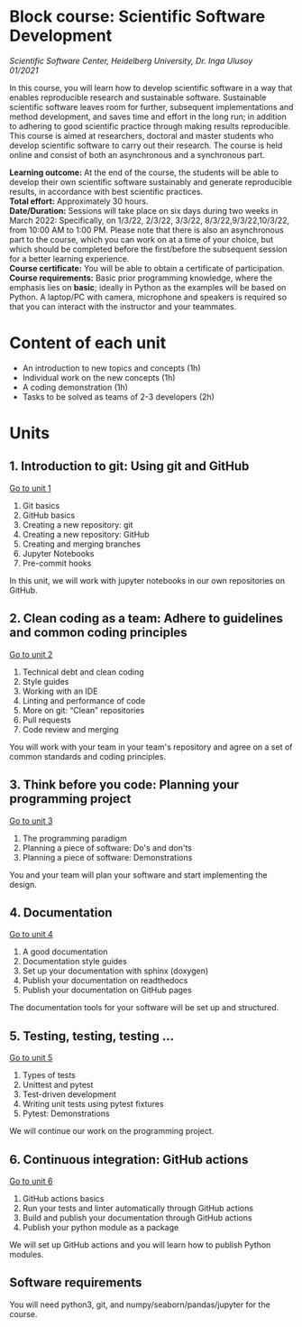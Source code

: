 #  Block course: Scientific Software Development

*Scientific Software Center, Heidelberg University, Dr. Inga Ulusoy*  
*01/2021*  

In this course, you will learn how to develop scientific software in a way that enables reproducible research and sustainable software. Sustainable scientific software leaves room for further, subsequent implementations and method development, and saves time and effort in the long run; in addition to adhering to good scientific practice through making results reproducible. This course is aimed at researchers, doctoral and master
students who develop scientific software to carry out their research. The course is held online and consist of both an asynchronous and a synchronous part.  

**Learning outcome:** At the end of the course, the students will be able to develop their own scientific software sustainably and generate reproducible results, in accordance with best scientific practices.  
**Total effort:** Approximately 30 hours.  
**Date/Duration:** Sessions will take place on six days during two weeks in March 2022: Specifically, on 1/3/22, 2/3/22, 3/3/22, 8/3/22,9/3/22,10/3/22, from 10:00 AM to 1:00 PM. Please note that there is also an asynchronous part to the course, which you can work on at a time of your choice, but which should be completed before the first/before the subsequent session for a better learning experience.  
**Course certificate:** You will be able to obtain a certificate of participation.  
**Course requirements:** Basic prior programming knowledge, where the emphasis lies on **basic**; ideally in Python as the examples will be based on Python. A laptop/PC with camera, microphone and speakers is required so that you can interact with the instructor and your teammates.

# Content of each unit
- An introduction to new topics and concepts (1h)
- Individual work on the new concepts (1h)
- A coding demonstration (1h)
- Tasks to be solved as teams of 2-3 developers (2h)

# Units
## 1. Introduction to git: Using git and GitHub
[Go to unit 1](unit1/README.md)
1. Git basics
1. GitHub basics
1. Creating a new repository: git
1. Creating a new repository: GitHub
1. Creating and merging branches
1. Jupyter Notebooks
1. Pre-commit hooks

In this unit, we will work with jupyter notebooks in our own repositories on GitHub.

## 2. Clean coding as a team: Adhere to guidelines and common coding principles
[Go to unit 2](unit2/README.md)
1. Technical debt and clean coding
1. Style guides
1. Working with an IDE
1. Linting and performance of code
1. More on git: “Clean” repositories
1. Pull requests
1. Code review and merging

You will work with your team in your team's repository and agree on a set of common standards and coding principles.

## 3. Think before you code: Planning your programming project
[Go to unit 3](unit3/README.md)
1. The programming paradigm
1. Planning a piece of software: Do's and don'ts
1. Planning a piece of software: Demonstrations

You and your team will plan your software and start implementing the design.

## 4. Documentation
[Go to unit 4](unit4/README.md)
1. A good documentation  
1. Documentation style guides
1. Set up your documentation with sphinx (doxygen)
1. Publish your documentation on readthedocs
1. Publish your documentation on GitHub pages

The documentation tools for your software will be set up and structured.

## 5. Testing, testing, testing ... 
[Go to unit 5](unit5/README.md)
1. Types of tests
1. Unittest and pytest
1. Test-driven development
1. Writing unit tests using pytest fixtures
1. Pytest: Demonstrations

We will continue our work on the programming project.

## 6. Continuous integration: GitHub actions
[Go to unit 6](unit6/README.md)
1. GitHub actions basics
1. Run your tests and linter automatically through GitHub actions
1. Build and publish your documentation through GitHub actions
1. Publish your python module as a package  

We will set up GitHub actions and you will learn how to publish Python modules.

## Software requirements
You will need python3, git, and numpy/seaborn/pandas/jupyter for the course.
